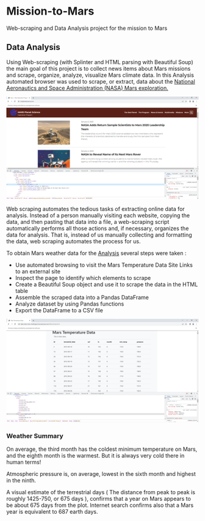 # Mission-to-Mars
Web-scraping and Data Analysis project for the mission to Mars

## Data Analysis 

Using Web-scraping (with Splinter and HTML parsing with Beautiful Soup) the main goal of this project is to collect news items about Mars missions and scrape, organize, analyze, visualize Mars climate data.
In this Analysis automated browser was used to scrape, or extract, data about the [National Aeronautics and Space Administration (NASA) Mars exploration.](https://github.com/MilosPopov007/-Mission-to-Mars-/blob/main/part_1_mars_news.ipynb)





![This is an image](https://github.com/MilosPopov007/-Mission-to-Mars-/blob/main/Mars_scraping%20.png)


Web scraping automates the tedious tasks of extracting online data for analysis. Instead of a person manually visiting each website, copying the data, and then pasting that data into a file, a web-scraping script automatically performs all those actions and, if necessary, organizes the data for analysis. That is, instead of us manually collecting and formatting the data, web scraping automates the process for us. 

To obtain Mars weather data for the  [Analysis](https://github.com/MilosPopov007/-Mission-to-Mars-/blob/main/part_2_mars_weather.ipynb) several steps were taken :

*  Use automated browsing to visit the Mars Temperature Data Site Links to an external site
*  Inspect the page to identify which elements to scrape
*  Create a Beautiful Soup object and use it to scrape the data in the HTML table
*  Assemble the scraped data into a Pandas DataFrame
*  Analyze dataset by using Pandas functions
*  Export the DataFrame to a CSV file


![This is an image](https://github.com/MilosPopov007/-Mission-to-Mars-/blob/main/Mars_table.png)


### Weather Summary 

On average, the third month has the coldest minimum temperature on Mars, and the eighth month is the warmest. But it is always very cold there in human terms!

Atmospheric pressure is, on average, lowest in the sixth month and highest in the ninth.

A visual estimate of the terrestrial days ( The distance from peak to peak is roughly 1425-750, or 675 days ), confirms that a year on Mars appears to be about 675 days from the plot. Internet search confirms also that a Mars year is equivalent to 687 earth days.







